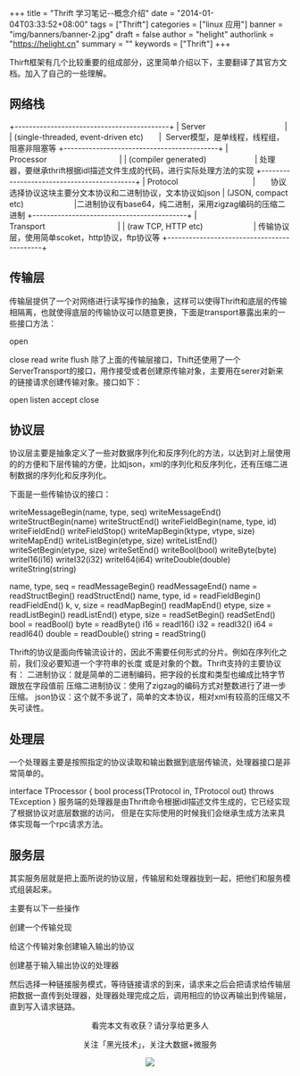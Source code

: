 +++
title = "Thrift 学习笔记--概念介绍"
date = "2014-01-04T03:33:52+08:00"
tags = ["Thrift"]
categories = ["linux 应用"]
banner = "img/banners/banner-2.jpg"
draft = false
author = "helight"
authorlink = "https://helight.cn"
summary = ""
keywords = ["Thrift"]
+++

Thirft框架有几个比较重要的组成部分，这里简单介绍以下，主要翻译了其官方文档。加入了自己的一些理解。
<!--more-->
## 网络栈

+-------------------------------------------+
| Server                                    |
| (single-threaded, event-driven etc)       |  Server模型，是单线程，线程组，阻塞非阻塞等
+-------------------------------------------+
| Processor                                 |
| (compiler generated)                      | 处理器，要继承thrift根据idl描述文件生成的代码，进行实际处理方法的实现
+-------------------------------------------+
| Protocol                                  |       协议选择协议这块主要分文本协议和二进制协议，文本协议如json
| (JSON, compact etc)                       |二进制协议有base64，纯二进制，采用zigzag编码的压缩二进制
+-------------------------------------------+
| Transport                                 |
| (raw TCP, HTTP etc)                       | 传输协议层，使用简单scoket，http协议，ftp协议等
+-------------------------------------------+

## 传输层

传输层提供了一个对网络进行读写操作的抽象，这样可以使得Thrift和底层的传输相隔离，也就使得底层的传输协议可以随意更换，下面是transport暴露出来的一些接口方法：

open

close
read
write
flush
除了上面的传输层接口，Thift还使用了一个ServerTransport的接口，用作接受或者创建原传输对象，主要用在serer对新来的链接请求创建传输对象。接口如下：

open
listen
accept
close

## 协议层

协议层主要是抽象定义了一些对数据序列化和反序列化的方法，以达到对上层使用的的方便和下层传输的方便，比如json，xml的序列化和反序列化，还有压缩二进制数据的序列化和反序列化。

下面是一些传输协议的接口：

writeMessageBegin(name, type, seq)
writeMessageEnd()
writeStructBegin(name)
writeStructEnd()
writeFieldBegin(name, type, id)
writeFieldEnd()
writeFieldStop()
writeMapBegin(ktype, vtype, size)
writeMapEnd()
writeListBegin(etype, size)
writeListEnd()
writeSetBegin(etype, size)
writeSetEnd()
writeBool(bool)
writeByte(byte)
writeI16(i16)
writeI32(i32)
writeI64(i64)
writeDouble(double)
writeString(string)

name, type, seq = readMessageBegin()
readMessageEnd()
name = readStructBegin()
readStructEnd()
name, type, id = readFieldBegin()
readFieldEnd()
k, v, size = readMapBegin()
readMapEnd()
etype, size = readListBegin()
readListEnd()
etype, size = readSetBegin()
readSetEnd()
bool = readBool()
byte = readByte()
i16 = readI16()
i32 = readI32()
i64 = readI64()
double = readDouble()
string = readString()

Thrift的协议是面向传输流设计的，因此不需要任何形式的分片。例如在序列化之前，我们没必要知道一个字符串的长度
或是对象的个数。Thrift支持的主要协议有：
二进制协议：就是简单的二进制编码，把字段的长度和类型也编成比特字节跟放在字段值前
压缩二进制协议：使用了zigzag的编码方式对整数进行了进一步压缩。
json协议：这个就不多说了，简单的文本协议，相对xml有较高的压缩又不失可读性。

## 处理层

一个处理器主要是按照指定的协议读取和输出数据到底层传输流，处理器接口是非常简单的。

interface TProcessor {
bool process(TProtocol in, TProtocol out) throws TException
}
服务端的处理器是由Thrift命令根据idl描述文件生成的，它已经实现了根据协议对底层数据的访问，
但是在实际使用的时候我们会继承生成方法来具体实现每一个rpc请求方法。

## 服务层

其实服务层就是把上面所说的协议层，传输层和处理器拢到一起，把他们和服务模式组装起来。

主要有以下一些操作

创建一个传输兑现

给这个传输对象创建输入输出的协议

创建基于输入输出协议的处理器

然后选择一种链接服务模式，等待链接请求的到来，请求来之后会把请求给传输层把数据一直传到处理器，处理器处理完成之后，调用相应的协议再输出到传输层，直到写入请求链路。

<center>
看完本文有收获？请分享给更多人<br>

关注「黑光技术」，关注大数据+微服务<br>

![](/img/qrcode_helight_tech.jpg)
</center>

